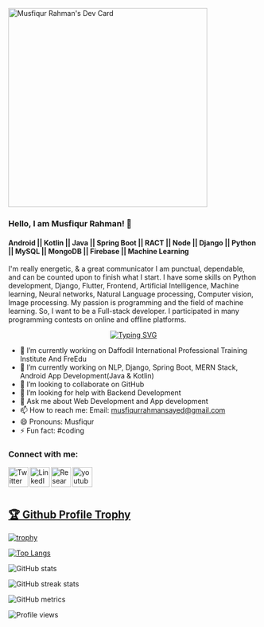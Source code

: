<a href="https://app.daily.dev/mushfiqurrahman"><img src="https://api.daily.dev/devcards/aef624ebe11d458fabe67abd2838217b.png?r=l2j" width="400" alt="Musfiqur Rahman's Dev Card"/></a>
### Hello, I am Musfiqur Rahman! 👋
#### Android || Kotlin || Java || Spring Boot || RACT || Node || Django || Python || MySQL || MongoDB || Firebase || Machine Learning
I'm really energetic, & a great communicator I am punctual, dependable, and can be counted upon to finish what I start. I have some skills on Python development, Django, Flutter, Frontend, Artificial Intelligence, Machine learning, Neural networks, Natural Language processing, Computer vision, Image processing.
My passion is programming and the field of machine learning. So, I want to be a Full-stack developer.
I participated in many programming contests on online and offline platforms.

<div align="center">
   <a href="https://git.io/typing-svg"><img src="https://readme-typing-svg.herokuapp.com?font=Fira+Code&pause=1000&color=F7278D&center=true&random=false&width=500&lines=5%2B+Years+Experience+in+Java;Professional+Android+Developer;Spring+Boot+REST+API+Developer;Specialized+in+Microservice+Architecture" alt="Typing SVG" /></a>
</div>


- 🔭 I’m currently working on Daffodil International Professional Training Institute And FreEdu
- 🌱 I’m currently working on NLP, Django, Spring Boot, MERN Stack, Android App Development(Java & Kotlin)
- 👯 I’m looking to collaborate on GitHub 
- 🤔 I’m looking for help with Backend Development
- 💬 Ask me about Web Development and App development
- 📫 How to reach me: Email: musfiqurrahmansayed@gmail.com
- 😄 Pronouns: Musfiqur
- ⚡ Fun fact: #coding 


### Connect with me:
[<img align="left" alt="Twitter" width="40px" src="https://cdn-icons-png.flaticon.com/512/3536/3536424.png" />](https://twitter.com/saye_musfiqur)
[<img align="left" alt="LinkedIn" width="40px" src="https://upload.wikimedia.org/wikipedia/commons/thumb/c/ca/LinkedIn_logo_initials.png/640px-LinkedIn_logo_initials.png">](https://www.linkedin.com/in/mushfiqur-rahman-7a9054185/)
[<img align="left" alt="ResearchGate" width="40px" src="https://cdn.iconscout.com/icon/free/png-256/free-researchgate-3629614-3031082.png">](https://www.researchgate.net/profile/Musfiqur-Rahman-12)
[<img align="left" alt="youtube" width="40px" height="40" src="https://cdn-icons-png.flaticon.com/256/1384/1384060.png">](https://www.youtube.com/@freedu2023)
<br><br><br>

<a href="https://github.com/musfiqur552608/github-profile-trophy"><h2>🏆 Github Profile Trophy</h2></a>
[![trophy](https://github-profile-trophy.vercel.app/?username=musfiqur552608)](https://github.com/ryo-ma/github-profile-trophy)

[![Top Langs](https://github-readme-stats.vercel.app/api/top-langs/?username=musfiqur552608)](https://github.com/musfiqur552608)

![GitHub stats](https://github-readme-stats.vercel.app/api?username=musfiqur552608&show_icons=true&count_private=true)  

![GitHub streak stats](https://github-readme-streak-stats.herokuapp.com/?user=musfiqur552608)

![GitHub metrics](https://metrics.lecoq.io/musfiqur552608)

![Profile views](https://gpvc.arturio.dev/musfiqur552608)




